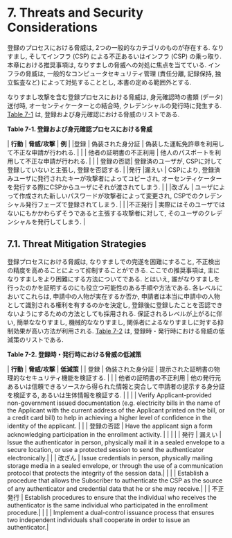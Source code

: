 <a name="sec7"></a>

# 7. Threats and Security Considerations

登録のプロセスにおける脅威は, 2つの一般的なカテゴリのものが存在する. なりすまし, そしてインフラ (CSP) による不正あるいはインフラ (CSP) の乗っ取り. 本章における推奨事項は, なりすましの脅威への対処に焦点を当てている. インフラの脅威は, 一般的なコンピュータセキュリティ管理 (責任分離, 記録保持, 独立監査など) によって対処することとし, 本書の定める範囲外とする.

<!-- There are two general categories of threats to the enrollment process: impersonation and either compromise or malfeasance of the infrastructure (CSPs). This recommendation focuses on addressing impersonation threats. Infrastructure threats are addressed by normal computer security controls (e.g., separation of duties, record keeping, independent audits) and are outside the scope of this document. -->

なりすまし攻撃を含む登録プロセスにおける脅威は, 身元確認時の書類 (データ) 送付時, オーセンティケーターとの結合時, クレデンシャルの発行時に発生する. [Table 7-1](#63aSec7-Table1) は, 登録および身元確認における脅威のリストである.

<!-- The threats to the enrollment process include impersonation attacks and threats to the transport mechanisms for identity proofing, and authenticator binding, and credential issuance. [Table 7-1](#63aSec7-Table1) lists the threats related to enrollment and identity proofing. -->

<a name="63aSec7-Table1"></a>

<div class="text-center" markdown="1">

**Table 7-1.  登録および身元確認プロセスにおける脅威**
<!-- **Table 7-1.  Enrollment and Identity Proofing Threats** -->

</div>

| **行動**   |     **脅威/攻撃**  | **例** |
|登録 | 偽装された身分証 | 偽装した運転免許章を利用して不正な申請が行われる. |
| | 他者の証明書の不正利用 | 他人のパスポートを利用して不正な申請が行われる. |
| | 登録の否認| 登録済のユーザが, CSPに対して登録していないと主張し, 登録を否認する. |
|発行 |漏えい | CSPにより, 登録済みユーザに発行されたキーが攻撃者によってコピーされ, オーセンティケーターを発行する際にCSPからユーザにそれが渡されてしまう. |
| |改ざん | ユーザによって作成された新しいパスワードが攻撃者によって変更され, CSPでのクレデンシャル発行フェーズで登録されてしまう. |
| |不正発行 | 実際にはそのユーザではないにもかかわらずそうであると主張する攻撃者に対して, そのユーザのクレデンシャルを発行してしまう. |

<!--
|**Activity**   |     **Threat/Attack**  | **Example** |
|---------------|------------------------|------------------|
|Enrollment | Falsified identity proofing evidence | An applicant claims an incorrect identity by using a forged driver's license.|
| | Fraudulent use of another's identity | An applicant uses a passport associated with a different individual
| | Repudiation of enrollment | A subscriber denies enrollment, claiming that he or she did not enroll with the CSP.|
|Issuance|Disclosure | A key created by the CSP for a Subscriber is copied by an attacker as it is transported from the CSP to the subscriber during authenticator issuance.|
| |Tampering | A new password created by the subscriber is modified by an attacker as it is being submitted to the CSP during the credential issuance phase.
| |Unauthorized issuance | A person claiming to be the subscriber (but in reality is not the subscriber) is issued credentials for that subscriber.
-->

## 7.1. Threat Mitigation Strategies

登録プロセスにおける脅威は, なりすましでの完遂を困難にすること, 不正検出の精度を高めることによって抑制することができる. ここでの推奨事項は, 主になりすましをより困難にする方法についてである. とはいえ, 誰がなりすましを行ったのかを証明するのにも役立つ可能性のある手順や方法である. 各レベルにおいてこれらは, 申請中の人物が実在するか否か, 申請者は本当に申請中の人物として識別される権利を有するのかを決定し, 登録後に登録したことを否認できないようにするための方法としても採用される. 保証されるレベルが上がるに伴い, 簡単ななりすまし, 機械的ななりすまし, 関係者によるなりすましに対する抑制効果が高い方法が利用される. [Table 7-2](#63aSec7-Table2) は, 登録時・発行時における脅威の低減策のリストである.

<!-- Enrollment threats can be deterred by making impersonation more difficult to accomplish or by increasing the likelihood of detection. This recommendation deals primarily with methods for making impersonation more difficult; however, it does prescribe certain methods and procedures that may help to prove who carried out an impersonation. At each level, methods are employed to determine that a person with the claimed identity exists, that the Applicant is the person who is entitled to the claimed identity, and that the Applicant cannot later repudiate the enrollment. As the level of assurance increases, the methods employed provide increasing resistance to casual, systematic and
insider impersonation. [Table 7-2](#63aSec7-Table2) lists strategies for mitigating threats
to the enrollment and issuance processes. -->


<a name="63aSec7-Table2"></a>

<div class="text-center" markdown="1">

**Table 7-2.  登録時・発行時における脅威の低減策**
<!-- **Table 7-2.  Enrollment and Issuance Threat Mitigation Strategies** -->

</div>

| **行動**   |     **脅威/攻撃**  | **低減策** |
| 登録 | 偽装された身分証 | 提示された証明書の物理的なセキュリティ機能を検証する. |
| | 他者の証明書の不正利用 | 他の発行元あるいは信頼できるソースから得られた情報と突合して申請者の提示する身分証を検証する, あるいは生体情報を検証する. |
| | | Verify Applicant-provided non-government issued documentation  (e.g. electricity bills in the name of the Applicant with the current address of the Applicant printed on the bill, or a credit card bill)  to help in achieving a higher level of confidence in the identity of the applicant. |
| | 登録の否認 | Have the applicant sign a form acknowledging participation in the enrollment activity. |
| | |
| 発行 | 漏えい | Issue the authenticator in person, physically mail it in a sealed envelope to a secure location, or use a protected session to send the authenticator electronically.|
| | 改ざん | Issue credentials in person, physically mailing storage media in a sealed envelope, or through the use of a communication protocol that protects the integrity of the session data.|
| | | Establish a procedure that allows the Subscriber to authenticate the CSP as the source of any authenticator and credential data that he or she may receive.|
| | 不正発行 | Establish procedures to ensure that the individual who receives the authenticator is the same individual who participated in the enrollment procedure.|
| | | Implement a dual-control issuance process that ensures two independent individuals shall cooperate in order to issue an authenticator.|

<!--
| **Activity** | **Threat/Attack** | **Mitigation Strategy** |
|--------------|-------------------|-------------------------|
| Enrollment | Falsified identity proofing evidence | CSP validates physical security features of presented evidence.
| | | CSP validates personal details in the evidence with the issuer or other authoritative source.
| | Fraudulent use of another's identity | CSP verifies identity evidence or biometric of applicant against information on evidence or obtained from issuer or other authoritative source.
| | | Verify Applicant-provided non-government issued documentation (e.g. electricity bills in the name of the Applicant with the current address of the Applicant printed on the bill, or a credit card bill) to help in achieving a higher level of confidence in the identity of the applicant. |
| | Repudiation of enrollment | Have the applicant sign a form acknowledging participation in the enrollment activity. |
| |
| Issuance | Disclosure | Issue the authenticator in person, physically mail it in a sealed envelope to a secure location, or use a protected session to send the authenticator electronically.
| | Tampering | Issue credentials in person, physically mailing storage media in a sealed envelope, or through the use of a communication protocol that protects the integrity of the session data.
| | | Establish a procedure that allows the Subscriber to authenticate the CSP as the source of any authenticator and credential data that he or she may receive.
| | Unauthorized issuance | Establish procedures to ensure that the individual who receives the authenticator is the same individual who participated in the enrollment procedure.
| | | Implement a dual-control issuance process that ensures two independent individuals shall cooperate in order to issue an authenticator.
-->
